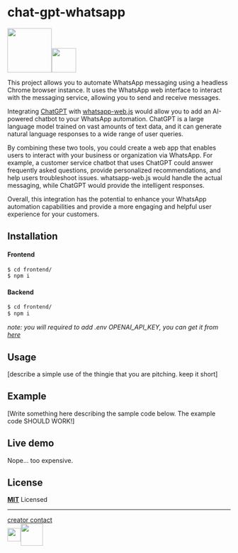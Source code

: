 # chat-gpt-whatsapp

<img src="https://upload.wikimedia.org/wikipedia/commons/1/13/WhatsApp.png"  width="100"><img src="https://upload.wikimedia.org/wikipedia/commons/f/fe/ChatGPT_logo.png"  width="55">

This project allows you to automate WhatsApp messaging using a headless Chrome browser instance. It uses the WhatsApp web interface to interact with the messaging service, allowing you to send and receive messages.

Integrating [ChatGPT](https://chat.openai.com) with [whatsapp-web.js](https://wwebjs.dev) would allow you to add an AI-powered chatbot to your WhatsApp automation. ChatGPT is a large language model trained on vast amounts of text data, and it can generate natural language responses to a wide range of user queries.

By combining these two tools, you could create a web app that enables users to interact with your business or organization via WhatsApp. For example, a customer service chatbot that uses ChatGPT could answer frequently asked questions, provide personalized recommendations, and help users troubleshoot issues. whatsapp-web.js would handle the actual messaging, while ChatGPT would provide the intelligent responses.

Overall, this integration has the potential to enhance your WhatsApp automation capabilities and provide a more engaging and helpful user experience for your customers.

## Installation

#### Frontend

```bash
$ cd frontend/
$ npm i
```

#### Backend

```bash
$ cd frontend/
$ npm i
```

*note: you will required to add .env OPENAI_API_KEY, you can get it from [here](https://platform.openai.com/)*

## Usage

[describe a simple use of the thingie that you are pitching. keep it short]

## Example

[Write something here describing the sample code below. The example code SHOULD WORK!]

## Live demo

Nope... too expensive.

## License

**[MIT](LICENSE)** Licensed

---

[creator contact](https://durbonca.com)
<span style="display: flex; align-items: center">
<a href="https://github.com/durbonca">
<img src="https://upload.wikimedia.org/wikipedia/commons/4/4a/GitHub_Mark.png" width="30">
</a><a href="https://twitter.com/durbonca">
<img src="https://upload.wikimedia.org/wikipedia/commons/6/6b/Twitter_Logo_Blue.png" width="50">
</a>
</span>